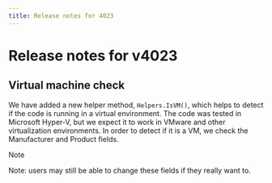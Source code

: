 ```yaml
---
title: Release notes for 4023
---
```


# Release notes for v4023

## Virtual machine check

We have added a new helper method, `Helpers.IsVM()`, which helps to detect if the code is running in a virtual environment. The code was tested in Microsoft Hyper-V, but we expect it to work in VMware and other virtualization environments. In order to detect if it is a VM, we check the Manufacturer and Product fields. 

> [!NOTE]
> Note: users may still be able to change these fields if they really want to.